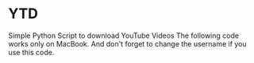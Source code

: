 # YTD
Simple Python Script to download YouTube Videos
The following code works only on MacBook. And don't forget to change the username if you use this code.
